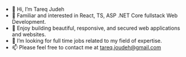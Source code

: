 - 👋 Hi, I’m Tareq Judeh
- 👀 Familiar and interested in React, TS, ASP .NET Core fullstack Web Development.
- 🌱 Enjoy building beautiful, responsive, and secured web applications and websites.
- 💞️ I’m looking for full time jobs related to my field of expertise.
- 📫 Please feel free to contact me at tareq.joudeh@gmail.com

<!---
TareqJudehGithub/TareqJudehGithub is a ✨ special ✨ repository because its `README.md` (this file) appears on your GitHub profile.
You can click the Preview link to take a look at your changes.
--->
